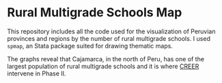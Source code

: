 # Rural Multigrade Schools Map
This repository includes all the code used for the visualization of Peruvian provinces and regions by the number of rural multigrade schools. I used `spmap`, an Stata package suited for drawing thematic maps. 

The graphs reveal that Cajamarca, in the north of Peru, has one of the largest population of rural multigrade schools and it is where [CREER](https://www.grade.org.pe/creer/) intervene in Phase II.
